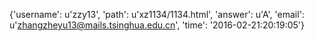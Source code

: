{'username': u'zzy13', 'path': u'xz1134/1134.html', 'answer': u'A', 'email': u'zhangzheyu13@mails.tsinghua.edu.cn', 'time': '2016-02-21:20:19:05'}